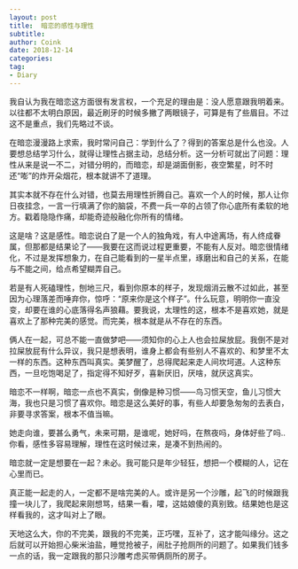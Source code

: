 ```yaml
---
layout: post
title:  暗恋的感性与理性
subtitle: 
author: Coink
date: 2018-12-14
categories:
tag:
- Diary
---
```


我自认为我在暗恋这方面很有发言权，一个充足的理由是：没人愿意跟我明着来。以往都不太明白原因，最近刷牙的时候多撇了两眼镜子，可算是有了些眉目。不过这不是重点，我们先略过不谈。

 

在暗恋漫漫路上求索，我时常问自己：学到什么了？得到的答案总是什么也没。人要想总结学习什么，就得让理性占据主动，总结分析。这一分析可就出了问题：理性从来是说一不二，对错分明的，而暗恋，却是湖面倒影，夜空繁星，时不时还“嘭”的炸开朵烟花，根本就讲不了道理。



其实本就不存在什么对错，也莫去用理性折腾自己。喜欢一个人的时候，那人让你日夜挂念，一言一行填满了你的脑袋，不费一兵一卒的占领了你心底所有柔软的地方。戳着隐隐作痛，却能奇迹般融化你所有的情绪。



这是啥？这是感性。暗恋说白了是一个人的独角戏，有人中途离场，有人终成眷属，但那都是结果论了——我要在这而说过程更重要，不能有人反对。暗恋很情绪化，不过是发挥想象力，在自己能看到的一星半点里，琢磨出和自己的关系，在能与不能之间，给点希望糊弄自己。



若是有人死磕理性，刨地三尺，看到你原本的样子，发现烟消云散不过如此，甚至因为心理落差而唾弃你，惊呼：“原来你是这个样子”。什么玩意，明明你一直没变，却要在谁的心底落得名声狼藉。要我说，太理性的这，根本不是喜欢她，就是喜欢上了那种完美的感觉。而完美，根本就是从不存在的东西。



俩人在一起，可总不能一直做梦吧——须知你的心上人也会拉屎放屁。我倒不是对拉屎放屁有什么异议，我只是想表明，谁身上都会有些别人不喜欢的、和梦里不太一样的东西。这种东西叫真实。美梦醒了，总得爬起来走人间坎坷道。人这种东西，一旦吃饱喝足了，指定得不知好歹，喜新厌旧，厌啥，就厌这真实。



暗恋不一样啊，暗恋一点也不真实，倒像是种习惯——鸟习惯天空，鱼儿习惯大海，我也只是习惯了喜欢你。暗恋是这么美好的事，有些人却要急匆匆的去表白，非要寻求答案，根本不值当嘛。



她走向谁，要甚么勇气，未来可期，是谁呢，她好吗，在熬夜吗，身体好些了吗.. 你看，感性多容易理解，理性在这时候过来，是凑不到热闹的。

 

暗恋就一定是想要在一起？未必。我可能只是年少轻狂，想把一个模糊的人，记在心里而已。



真正能一起走的人，一定都不是啥完美的人。或许是另一个沙雕，起飞的时候跟我撞一块儿了，我爬起来刚想骂，结果一看，嚯，这姑娘傻的真别致。结果她也是这样看我的，这才叫对上了眼。



天地这么大，你的不完美，跟我的不完美，正巧嘿，互补了，这才能叫缘分。这之后就可以开始担心柴米油盐，睡觉抢被子，闹肚子抢厕所的问题了。如果我们钱多一点的话，我一定跟我的那只沙雕考虑买带俩厕所的房子。

